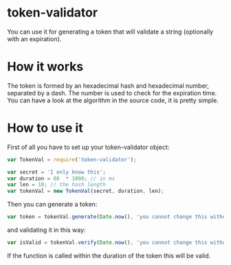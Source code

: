 token-validator
===============
You can use it for generating a token that will validate a string (optionally with an expiration).

How it works
============
The token is formed by an hexadecimal hash and hexadecimal number, separated by a dash.
The number is used to check for the expiration time.
You can have a look at the algorithm in the source code, it is pretty simple.

How to use it
=============
First of all you have to set up your token-validator object:
```js
var TokenVal = require('token-validator');

var secret = 'I only know this';
var duration = 60  * 1000; // in ms
var len = 10; // the hash length
var tokenVal = new TokenVal(secret, duration, len);
```
Then you can generate a token:
```js
var token = tokenVal.generate(Date.now(), 'you cannot change this without invalidating the token');
```
and validating it in this way:
```js
var isValid = tokenVal.verify(Date.now(), 'you cannot change this without invalidating the token', token);
```
If the function is called within the duration of the token this will be valid.
